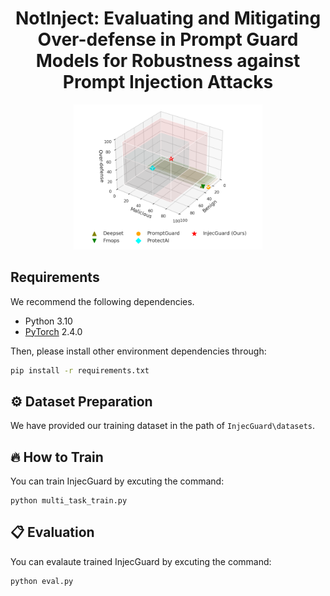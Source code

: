 <div align=center>

<h1>NotInject: Evaluating and Mitigating Over-defense in Prompt Guard Models for Robustness against Prompt Injection Attacks</h1>

<p align="center" style="overflow:hidden;">
 <img src="assets/3D.png" width="60%" style="margin: -2% -10% -0% -10%;">
</p>

</div>

## Requirements
We recommend the following dependencies.

* Python 3.10
* [PyTorch](http://pytorch.org/) 2.4.0

Then, please install other environment dependencies through:
```bash
pip install -r requirements.txt
```


## ⚙️ Dataset Preparation


We have provided our training dataset in the path of ```InjecGuard\datasets```.


## 🔥 How to Train

You can train InjecGuard by excuting the command:
```
python multi_task_train.py
```

## 📋 Evaluation

You can evalaute  trained InjecGuard by excuting the command:
```
python eval.py
```

